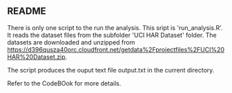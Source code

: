 ## README 

There is only one script to the run the analysis. This sript is 'run_analysis.R'. It reads the dataset files from the subfolder 'UCI HAR Dataset' folder. The datasets are downloaded and unzipped from https://d396qusza40orc.cloudfront.net/getdata%2Fprojectfiles%2FUCI%20HAR%20Dataset.zip.

The script produces the ouput text file output.txt in the current directory.


Refer to the CodeBOok for more details.
